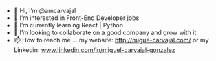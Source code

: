 - 👋 Hi, I’m @amcarvajal
- 👀 I’m interested in  Front-End Developer jobs
- 🌱 I’m currently learning React | Python
- 💞️ I’m looking to collaborate on a good company and grow with it
- 📫 How to reach me ... my website: http://migue-carvajal.com/ or my Linkedin: www.linkedin.com/in/miguel-carvajal-gonzalez

 
<!---
amcarvajal/amcarvajal is a ✨ special ✨ repository because its `README.md` (this file) appears on your GitHub profile.
You can click the Preview link to take a look at your changes.
--->
